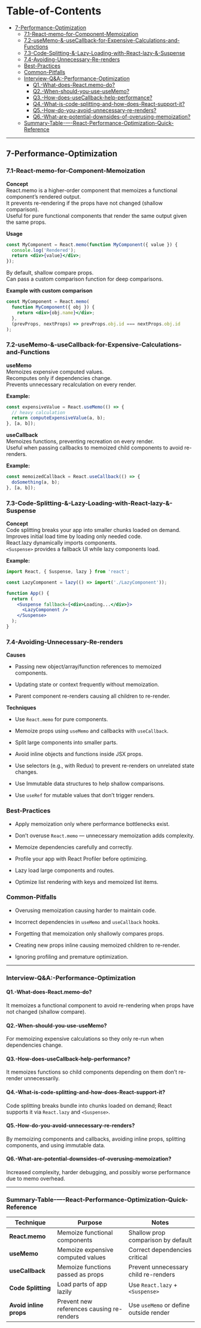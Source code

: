 # Table-of-Contents

<!-- toc -->

- [7-Performance-Optimization](#7-performance-optimization)
  * [7.1-React-memo-for-Component-Memoization](#71-react-memo-for-component-memoization)
  * [7.2-useMemo-&-useCallback-for-Expensive-Calculations-and-Functions](#72-usememo--usecallback-for-expensive-calculations-and-functions)
  * [7.3-Code-Splitting-&-Lazy-Loading-with-React-lazy-&-Suspense](#73-code-splitting--lazy-loading-with-react-lazy--suspense)
  * [7.4-Avoiding-Unnecessary-Re-renders](#74-avoiding-unnecessary-re-renders)
  * [Best-Practices](#best-practices)
  * [Common-Pitfalls](#common-pitfalls)
  * [Interview-Q&A:-Performance-Optimization](#interview-qa-performance-optimization)
    + [Q1.-What-does-React.memo-do?](#q1-what-does-reactmemo-do)
    + [Q2.-When-should-you-use-useMemo?](#q2-when-should-you-use-usememo)
    + [Q3.-How-does-useCallback-help-performance?](#q3-how-does-usecallback-help-performance)
    + [Q4.-What-is-code-splitting-and-how-does-React-support-it?](#q4-what-is-code-splitting-and-how-does-react-support-it)
    + [Q5.-How-do-you-avoid-unnecessary-re-renders?](#q5-how-do-you-avoid-unnecessary-re-renders)
    + [Q6.-What-are-potential-downsides-of-overusing-memoization?](#q6-what-are-potential-downsides-of-overusing-memoization)
  * [Summary-Table-—-React-Performance-Optimization-Quick-Reference](#summary-table--react-performance-optimization-quick-reference)

<!-- tocstop -->

---
## 7-Performance-Optimization

### 7.1-React-memo-for-Component-Memoization

**Concept**  
React.memo is a higher-order component that memoizes a functional component’s rendered output.  
It prevents re-rendering if the props have not changed (shallow comparison).  
Useful for pure functional components that render the same output given the same props.

**Usage**
```jsx
const MyComponent = React.memo(function MyComponent({ value }) {
  console.log('Rendered');
  return <div>{value}</div>;
});
````

By default, shallow compare props.  
Can pass a custom comparison function for deep comparisons.

**Example with custom comparison**

```jsx
const MyComponent = React.memo(
  function MyComponent({ obj }) {
    return <div>{obj.name}</div>;
  },
  (prevProps, nextProps) => prevProps.obj.id === nextProps.obj.id
);
```

### 7.2-useMemo-&-useCallback-for-Expensive-Calculations-and-Functions

**useMemo**  
Memoizes expensive computed values.  
Recomputes only if dependencies change.  
Prevents unnecessary recalculation on every render.

**Example:**

```jsx
const expensiveValue = React.useMemo(() => {
  // heavy calculation
  return computeExpensiveValue(a, b);
}, [a, b]);
```

**useCallback**  
Memoizes functions, preventing recreation on every render.  
Useful when passing callbacks to memoized child components to avoid re-renders.

**Example:**

```jsx
const memoizedCallback = React.useCallback(() => {
  doSomething(a, b);
}, [a, b]);
```

### 7.3-Code-Splitting-&-Lazy-Loading-with-React-lazy-&-Suspense

**Concept**  
Code splitting breaks your app into smaller chunks loaded on demand.  
Improves initial load time by loading only needed code.  
React.lazy dynamically imports components.  
`<Suspense>` provides a fallback UI while lazy components load.

**Example:**

```jsx
import React, { Suspense, lazy } from 'react';

const LazyComponent = lazy(() => import('./LazyComponent'));

function App() {
  return (
    <Suspense fallback={<div>Loading...</div>}>
      <LazyComponent />
    </Suspense>
  );
}
```

### 7.4-Avoiding-Unnecessary-Re-renders

**Causes**

- Passing new object/array/function references to memoized components.
    
- Updating state or context frequently without memoization.
    
- Parent component re-renders causing all children to re-render.
    

**Techniques**

- Use `React.memo` for pure components.
    
- Memoize props using `useMemo` and callbacks with `useCallback`.
    
- Split large components into smaller parts.
    
- Avoid inline objects and functions inside JSX props.
    
- Use selectors (e.g., with Redux) to prevent re-renders on unrelated state changes.
    
- Use Immutable data structures to help shallow comparisons.
    
- Use `useRef` for mutable values that don’t trigger renders.
    

### Best-Practices

- Apply memoization only where performance bottlenecks exist.
    
- Don’t overuse `React.memo` — unnecessary memoization adds complexity.
    
- Memoize dependencies carefully and correctly.
    
- Profile your app with React Profiler before optimizing.
    
- Lazy load large components and routes.
    
- Optimize list rendering with keys and memoized list items.
    

### Common-Pitfalls

- Overusing memoization causing harder to maintain code.
    
- Incorrect dependencies in `useMemo` and `useCallback` hooks.
    
- Forgetting that memoization only shallowly compares props.
    
- Creating new props inline causing memoized children to re-render.
    
- Ignoring profiling and premature optimization.
    

---

### Interview-Q&A:-Performance-Optimization

#### Q1.-What-does-React.memo-do?

It memoizes a functional component to avoid re-rendering when props have not changed (shallow compare).

#### Q2.-When-should-you-use-useMemo?

For memoizing expensive calculations so they only re-run when dependencies change.

#### Q3.-How-does-useCallback-help-performance?

It memoizes functions so child components depending on them don’t re-render unnecessarily.

#### Q4.-What-is-code-splitting-and-how-does-React-support-it?

Code splitting breaks bundle into chunks loaded on demand; React supports it via `React.lazy` and `<Suspense>`.

#### Q5.-How-do-you-avoid-unnecessary-re-renders?

By memoizing components and callbacks, avoiding inline props, splitting components, and using immutable data.

#### Q6.-What-are-potential-downsides-of-overusing-memoization?

Increased complexity, harder debugging, and possibly worse performance due to memo overhead.

---

### Summary-Table-—-React-Performance-Optimization-Quick-Reference

|**Technique**|**Purpose**|**Notes**|
|---|---|---|
|**React.memo**|Memoize functional components|Shallow prop comparison by default|
|**useMemo**|Memoize expensive computed values|Correct dependencies critical|
|**useCallback**|Memoize functions passed as props|Prevent unnecessary child re-renders|
|**Code Splitting**|Load parts of app lazily|Use `React.lazy` + `<Suspense>`|
|**Avoid inline props**|Prevent new references causing re-renders|Use `useMemo` or define outside render|